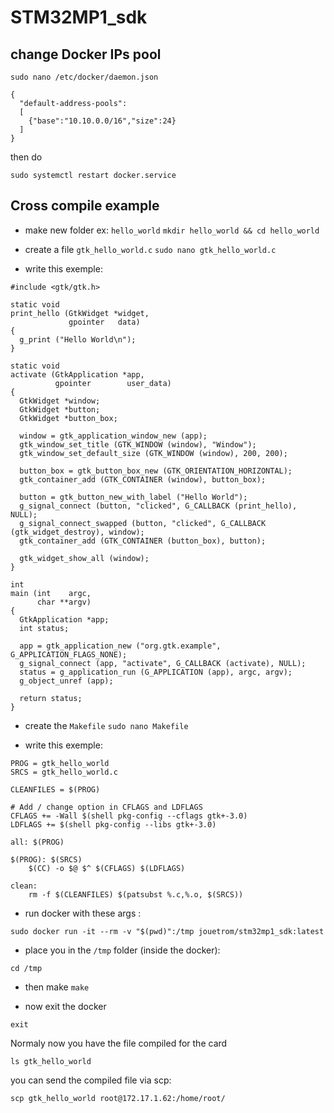 # STM32MP1_sdk

## change Docker IPs pool

```sudo nano /etc/docker/daemon.json```

```
{
  "default-address-pools":
  [
    {"base":"10.10.0.0/16","size":24}
  ]
}
```

then do

```sudo systemctl restart docker.service```

## Cross compile example

* make new folder ex: ```hello_world```
```mkdir hello_world && cd hello_world```

* create a file ```gtk_hello_world.c```
```sudo nano gtk_hello_world.c```

* write this exemple:

```
#include <gtk/gtk.h>

static void
print_hello (GtkWidget *widget,
             gpointer   data)
{
  g_print ("Hello World\n");
}

static void
activate (GtkApplication *app,
          gpointer        user_data)
{
  GtkWidget *window;
  GtkWidget *button;
  GtkWidget *button_box;

  window = gtk_application_window_new (app);
  gtk_window_set_title (GTK_WINDOW (window), "Window");
  gtk_window_set_default_size (GTK_WINDOW (window), 200, 200);

  button_box = gtk_button_box_new (GTK_ORIENTATION_HORIZONTAL);
  gtk_container_add (GTK_CONTAINER (window), button_box);

  button = gtk_button_new_with_label ("Hello World");
  g_signal_connect (button, "clicked", G_CALLBACK (print_hello), NULL);
  g_signal_connect_swapped (button, "clicked", G_CALLBACK (gtk_widget_destroy), window);
  gtk_container_add (GTK_CONTAINER (button_box), button);

  gtk_widget_show_all (window);
}

int
main (int    argc,
      char **argv)
{
  GtkApplication *app;
  int status;

  app = gtk_application_new ("org.gtk.example", G_APPLICATION_FLAGS_NONE);
  g_signal_connect (app, "activate", G_CALLBACK (activate), NULL);
  status = g_application_run (G_APPLICATION (app), argc, argv);
  g_object_unref (app);

  return status;
}
```
* create the ```Makefile```
```sudo nano Makefile```

* write this exemple:

```
PROG = gtk_hello_world
SRCS = gtk_hello_world.c

CLEANFILES = $(PROG)

# Add / change option in CFLAGS and LDFLAGS
CFLAGS += -Wall $(shell pkg-config --cflags gtk+-3.0)
LDFLAGS += $(shell pkg-config --libs gtk+-3.0)

all: $(PROG)

$(PROG): $(SRCS)
	$(CC) -o $@ $^ $(CFLAGS) $(LDFLAGS)

clean:
	rm -f $(CLEANFILES) $(patsubst %.c,%.o, $(SRCS))
```

* run docker with these args :

```
sudo docker run -it --rm -v "$(pwd)":/tmp jouetrom/stm32mp1_sdk:latest
```

* place you in the ```/tmp``` folder (inside the docker):

```cd /tmp```

* then make
```make```

* now exit the docker

```exit```

Normaly now you have the file compiled for the card

```ls gtk_hello_world```

you can send the compiled file via scp:

```scp gtk_hello_world root@172.17.1.62:/home/root/```
